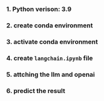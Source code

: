 ### 1. Python verison: 3.9 
### 2. create conda environment
### 3. activate conda environment
### 4. create `langchain.ipynb` file 
### 5. attching the llm and openai 
### 6. predict the result
  
